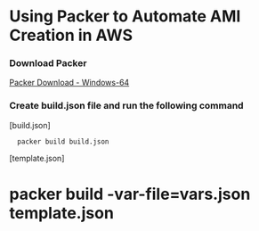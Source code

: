 # Using Packer to Automate AMI Creation in AWS

### Download Packer
[Packer Download - Windows-64](https://releases.hashicorp.com/packer/1.3.2/packer_1.3.2_windows_amd64.zip)

### Create build.json file and run the following command
[build.json]
```
  packer build build.json
```

[template.json]
# packer build -var-file=vars.json template.json
